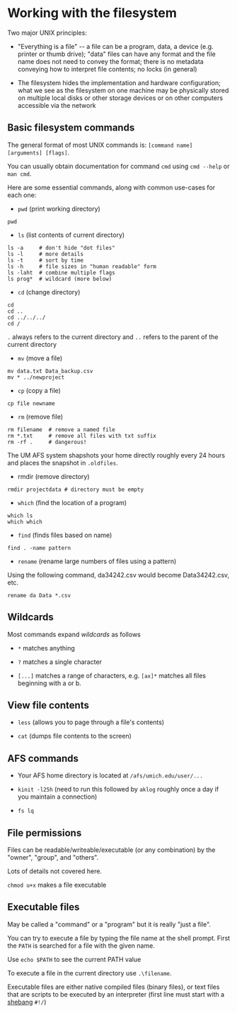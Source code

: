 Working with the filesystem
===========================

Two major UNIX principles:

* "Everything is a file" -- a file can be a program, data, a device
  (e.g. printer or thumb drive); "data" files can have any format and
  the file name does not need to convey the format; there is no
  metadata conveying how to interpret file contents; no locks (in
  general)

* The filesystem hides the implementation and hardware configuration;
  what we see as the filesystem on one machine may be physically
  stored on multiple local disks or other storage devices or on other
  computers accessible via the network


Basic filesystem commands
-------------------------

The general format of most UNIX commands is: `[command name]
[arguments] [flags]`.

You can usually obtain documentation for command `cmd` using `cmd
--help` or `man cmd`.

Here are some essential commands, along with common use-cases for each one:

* `pwd` (print working directory)

```
pwd
```

* `ls` (list contents of current directory)

```
ls -a     # don't hide "dot files"
ls -l     # more details
ls -t     # sort by time
ls -h     # file sizes in "human readable" form
ls -laht  # combine multiple flags
ls prog*  # wildcard (more below)
```

* `cd` (change directory)

```
cd
cd ..
cd ../../../
cd /
```

`.` always refers to the current directory and `..` refers to the
parent of the current directory

* `mv` (move a file)

```
mv data.txt Data_backup.csv
mv * ../newproject
```

* `cp` (copy a file)

```
cp file newname
```

* `rm` (remove file)

```
rm filename  # remove a named file
rm *.txt     # remove all files with txt suffix
rm -rf .     # dangerous!
```

The UM AFS system shapshots your home directly roughly every 24 hours
and places the snapshot in `.oldfiles`.

* rmdir (remove directory)

```
rmdir projectdata # directory must be empty
```

* `which` (find the location of a program)

```
which ls
which which
```

* `find` (finds files based on name)

```
find . -name pattern
```

* `rename` (rename large numbers of files using a pattern)

Using the following command, da34242.csv would become Data34242.csv, etc.

```
rename da Data *.csv
```

Wildcards
---------

Most commands expand *wildcards* as follows

* `*` matches anything

* `?` matches a single character

* `[...]` matches a range of characters, e.g. `[ax]*` matches all
  files beginning with a or b.


View file contents
------------------

* `less` (allows you to page through a file's contents)

* `cat` (dumps file contents to the screen)


AFS commands
------------

* Your AFS home directory is located at `/afs/umich.edu/user/...`

* `kinit -l25h` (need to run this followed by `aklog` roughly once a
  day if you maintain a connection)

* `fs lq`

File permissions
----------------

Files can be readable/writeable/executable (or any combination) by the
"owner", "group", and "others".

Lots of details not covered here.

`chmod u+x` makes a file executable

Executable files
----------------

May be called a "command" or a "program" but it is really "just a
file".

You can try to execute a file by typing the file name at the shell
prompt.  First the `PATH` is searched for a file with the given name.

Use `echo $PATH` to see the current PATH value

To execute a file in the current directory use `.\filename`.

Executable files are either native compiled files (binary files), or
text files that are scripts to be executed by an interpreter (first
line must start with a
[shebang](https://en.wikipedia.org/wiki/Shebang_(Unix)) `#!/`)